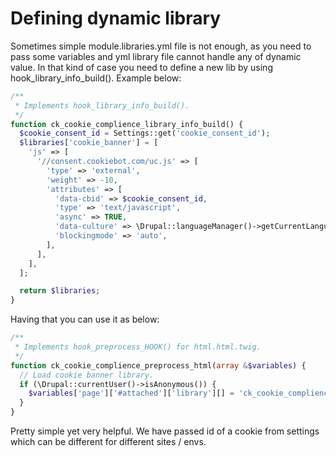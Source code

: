 # Defining dynamic library

Sometimes simple module.libraries.yml file is not enough, as you need to pass some variables and yml library file cannot handle any of dynamic value. In that kind of case you need to define a new lib by using hook_library_info_build(). Example below:

```php
/**
 * Implements hook_library_info_build().
 */
function ck_cookie_complience_library_info_build() {
  $cookie_consent_id = Settings::get('cookie_consent_id');
  $libraries['cookie_banner'] = [
    'js' => [
      '//consent.cookiebot.com/uc.js' => [
        'type' => 'external',
        'weight' => -10,
        'attributes' => [
          'data-cbid' => $cookie_consent_id,
          'type' => 'text/javascript',
          'async' => TRUE,
          'data-culture' => \Drupal::languageManager()->getCurrentLanguage()->getId(),
          'blockingmode' => 'auto',
        ],
      ],
    ],
  ];

  return $libraries;
}
```

Having that you can use it as below:

```php
/**
 * Implements hook_preprocess_HOOK() for html.html.twig.
 */
function ck_cookie_complience_preprocess_html(array &$variables) {
  // Load cookie banner library.
  if (\Drupal::currentUser()->isAnonymous()) {
    $variables['page']['#attached']['library'][] = 'ck_cookie_complience/cookie_banner';
  }
}
```

Pretty simple yet very helpful. We have passed id of a cookie from settings which can be different for different sites / envs.

